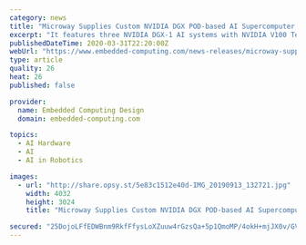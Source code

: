 ```yaml
---
category: news
title: "Microway Supplies Custom NVIDIA DGX POD-based AI Supercomputer to Milwaukee School of Engineering"
excerpt: "It features three NVIDIA DGX-1 AI systems with NVIDIA V100 Tensor Core GPU accelerators; twenty Microway NumberSmasher Xeon + NVIDIA T4 GPU teaching compute nodes; and access to NGC, which provides an online registry of software stacks optimized for deep learning, machine learning and HPC applications, as well as pre-trained models and model ..."
publishedDateTime: 2020-03-31T22:20:00Z
webUrl: "https://www.embedded-computing.com/news-releases/microway-supplies-custom-nvidia-dgx-pod-based-ai-supercomputer-to-milwaukee-school-of-engineering"
type: article
quality: 26
heat: 26
published: false

provider:
  name: Embedded Computing Design
  domain: embedded-computing.com

topics:
  - AI Hardware
  - AI
  - AI in Robotics

images:
  - url: "http://share.opsy.st/5e83c1512e40d-IMG_20190913_132721.jpg"
    width: 4032
    height: 3024
    title: "Microway Supplies Custom NVIDIA DGX POD-based AI Supercomputer to Milwaukee School of Engineering"

secured: "25DojoLFfEDWBnm9RkfFfysLoXZuuw4rGzsQa+5p1QmoMP/4okH+mjJX0v/GVV3yT0BGrx3oeVDgP19fSVrTz2s61uK5v2Le+tmLVCh72mupWMs4XAOzgXPlI7/Xso43tV0fSEgQmPXgAvLOZYbraTk5VcczYGzh5dNk5cRL8WDz3yRyNQq0m7X7fXDamcJ4s7j3vzrH773lyZaAresIvPsXz+t8wCL0z97C/CROLw6/lxPzTf4rkxOhsNc5QAHgsLF6rYoJfmsU0nzoFpwWyn227XeWYOWGP7jLeGz6ORna0CdZvfDnQfw469SckZYWIiT04/cQj3FyJlAENx0c3MdSdgYEmlBCec19LqiABMRHphxxgTkqsWFRfWj7lM4zXgGMGq03SohrtyGiIscxoCB2mB+BaAkA2Znw9HtdM7DiTw+nvfafYeJ2tf/G7QOypyqXnBwNlzNK21+x4EjZoE+K3k0CnG80el7HNE3lqQc=;ld2k5G982MRFB/+Q5A4+xQ=="
---
```



